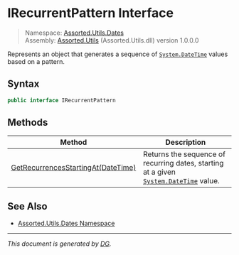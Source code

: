 ﻿# IRecurrentPattern Interface

> Namespace: [Assorted.Utils.Dates](index.md#assortedutilsdates-namespace)\
> Assembly: [Assorted.Utils](index.md) (Assorted.Utils.dll) version 1.0.0.0

Represents an object that generates a sequence of [`System.DateTime`](https://docs.microsoft.com/en-us/dotnet/api/system.datetime) values based on a pattern.

## Syntax

```csharp
public interface IRecurrentPattern
```

## Methods

Method | Description
--- | ---
[GetRecurrencesStartingAt(DateTime)](Assorted.Utils.Dates.IRecurrentPattern.GetRecurrencesStartingAt.md) | Returns the sequence of recurring dates, starting at a given [`System.DateTime`](https://docs.microsoft.com/en-us/dotnet/api/system.datetime) value.

## See Also

- [Assorted.Utils.Dates Namespace](index.md#assortedutilsdates-namespace)

---

_This document is generated by [DG](https://github.com/Khojasteh/dg)._
